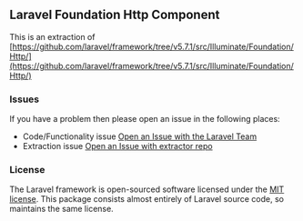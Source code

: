 ## Laravel Foundation Http Component

This is an extraction of [https://github.com/laravel/framework/tree/v5.7.1/src/Illuminate/Foundation/Http/](https://github.com/laravel/framework/tree/v5.7.1/src/Illuminate/Foundation/Http/)


### Issues

If you have a problem then please open an issue in the following places:

* Code/Functionality issue [Open an Issue with the Laravel Team](https://github.com/laravel/framework/issues/new/choose)
* Extraction issue [Open an Issue with extractor repo](https://github.com/laravel-foundation/readme/issues/new)


### License

The Laravel framework is open-sourced software licensed under the [MIT license](http://opensource.org/licenses/MIT). This package consists almost entirely of Laravel source code, so maintains the same license.
